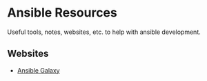 # Ansible Resources
Useful tools, notes, websites, etc. to help with ansible development.
## Websites
- [Ansible Galaxy](https://galaxy.ansible.com)